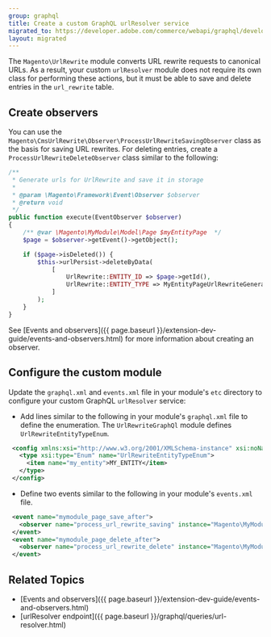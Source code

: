 ```yaml
---
group: graphql
title: Create a custom GraphQL urlResolver service
migrated_to: https://developer.adobe.com/commerce/webapi/graphql/develop/resolvers/
layout: migrated
---
```


The `Magento\UrlRewrite` module converts URL rewrite requests to canonical URLs. As a result, your custom `urlResolver` module does not require its own class for performing these actions, but it must be able to save and delete entries in the `url_rewrite` table.

## Create observers

You can use the `Magento\CmsUrlRewrite\Observer\ProcessUrlRewriteSavingObserver` class as the basis for saving URL rewrites. For deleting entries, create a `ProcessUrlRewriteDeleteObserver` class similar to the following:

```php
/**
 * Generate urls for UrlRewrite and save it in storage
 *
 * @param \Magento\Framework\Event\Observer $observer
 * @return void
 */
public function execute(EventObserver $observer)
{
    /** @var \Magento\MyModule\Model\Page $myEntityPage  */
    $page = $observer->getEvent()->getObject();

    if ($page->isDeleted()) {
        $this->urlPersist->deleteByData(
            [
                UrlRewrite::ENTITY_ID => $page->getId(),
                UrlRewrite::ENTITY_TYPE => MyEntityPageUrlRewriteGenerator::ENTITY_TYPE,
            ]
        );
    }
}
```
See [Events and observers]({{ page.baseurl }}/extension-dev-guide/events-and-observers.html) for more information about creating an observer.

## Configure the custom module

Update the `graphql.xml` and `events.xml` file in your module's `etc` directory to configure your custom GraphQL `urlResolver` service:

*  Add lines similar to the following in your module's `graphql.xml` file to define the enumeration. The `UrlRewriteGraphQl` module defines `UrlRewriteEntityTypeEnum`.

 ```xml
  <config xmlns:xsi="http://www.w3.org/2001/XMLSchema-instance" xsi:noNamespaceSchemaLocation="urn:magento:module:Magento_GraphQl:etc/graphql.xsd">
    <type xsi:type="Enum" name="UrlRewriteEntityTypeEnum">
      <item name="my_entity">MY_ENTITY</item>
    </type>
  </config>
 ```

*  Define two events similar to the following in your module's `events.xml` file.

 ```xml
  <event name="mymodule_page_save_after">
    <observer name="process_url_rewrite_saving" instance="Magento\MyModuleRewrite\Observer\ProcessUrlRewriteSavingObserver" />
  </event>
  <event name="mymodule_page_delete_after">
    <observer name="process_url_rewrite_delete" instance="Magento\MyModuleRewrite\Observer\ProcessUrlRewriteDeleteObserver" />
  </event>
 ```

## Related Topics

*  [Events and observers]({{ page.baseurl }}/extension-dev-guide/events-and-observers.html)
*  [urlResolver endpoint]({{ page.baseurl }}/graphql/queries/url-resolver.html)

